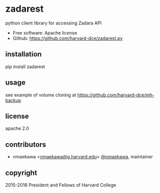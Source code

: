 zadarest
========


python client library for accessing Zadara API

* Free software: Apache license
* Github: https://github.com/harvard-dce/zadarest.py


installation
------------

pip install zadarest


usage
-----

see example of volume cloning at https://github.com/harvard-dce/mh-backup


license
-------

apache 2.0


contributors
------------

* nmaekawa \<<nmaekawa@g.harvard.edu>\> [@nmaekawa](http://github.com/nmaekawa), maintainer


copyright
---------

2015-2016 President and Fellows of Harvard College
